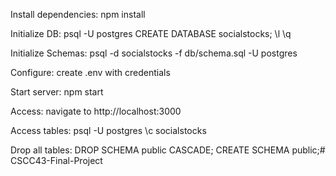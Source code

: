 Install dependencies: 
npm install

Initialize DB: 
psql -U postgres
CREATE DATABASE socialstocks;
\l
\q

Initialize Schemas: 
psql -d socialstocks -f db/schema.sql -U postgres

Configure:
create .env with credentials

Start server:
npm start

Access:
navigate to http://localhost:3000

Access tables:
psql -U postgres
\c socialstocks

Drop all tables:
DROP SCHEMA public CASCADE;
CREATE SCHEMA public;#   C S C C 4 3 - F i n a l - P r o j e c t  
 